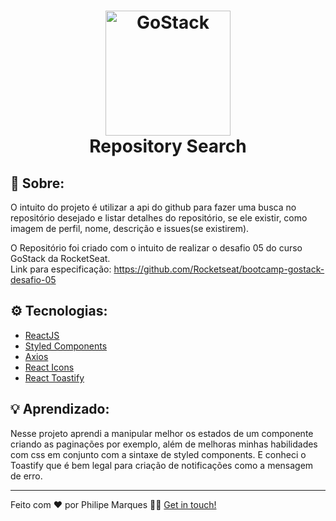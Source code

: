 <h1 align="center">
    <img alt="GoStack" src="https://rocketseat-cdn.s3-sa-east-1.amazonaws.com/bootcamp-header.png" width="200px" />  <br>
    Repository Search
</h1>


## :book: Sobre:
O intuito do projeto é utilizar a api do github para fazer uma busca no repositório desejado e listar detalhes do repositório, se ele existir, como imagem de perfil, nome, descrição e issues(se existirem).

O Repositório foi criado com o intuito de realizar o desafio 05 do curso GoStack da RocketSeat.<br>
Link para especificação: https://github.com/Rocketseat/bootcamp-gostack-desafio-05

## :gear: Tecnologias:
- [ReactJS](https://pt-br.reactjs.org/docs/getting-started.html)
- [Styled Components](https://styled-components.com/docs/basics)
- [Axios](https://github.com/axios/axios)
- [React Icons](https://react-icons.netlify.com/#/)
- [React Toastify](https://fkhadra.github.io/react-toastify/introduction/)


## :bulb: Aprendizado:
Nesse projeto aprendi a manipular melhor os estados de um componente criando as paginações por exemplo, além de melhoras minhas habilidades com css em conjunto com a sintaxe de styled components. E conheci o Toastify que é bem legal para criação de notificações como a mensagem de erro.

---

Feito com ❤️ por Philipe Marques 👋🏻 [Get in touch!](https://github.com/xRiku)

